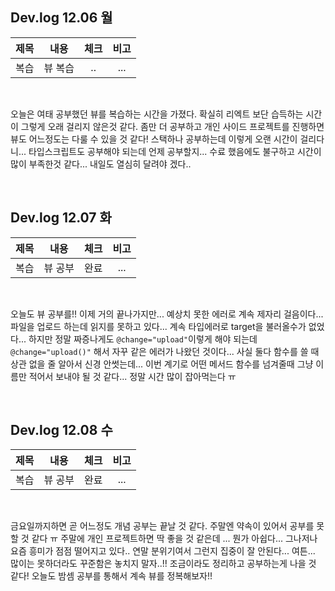 ## Dev.log 12.06 월

  |제목|내용|체크|비고|
|:------:|:------:|:------:|:------:|
|복습|뷰 복습|..|...|


<br />

오늘은 여태 공부했던 뷰를 복습하는 시간을 가졌다. 확실히 리엑트 보단 습득하는 시간이 그렇게 오래 걸리지 않은것 같다. 좀만 더 공부하고 개인 사이드 프로젝트를 진행하면 뷰도 어느정도는 다룰 수 있을 것 같다! 스택하나 공부하는데 이렇게 오랜 시간이 걸리다니... 타입스크립트도 공부해야 되는데 언제 공부할지... 수료 했음에도 불구하고 시간이 많이 부족한것 같다... 내일도 열심히 달려야 겠다..

<br />

## Dev.log 12.07 화

  |제목|내용|체크|비고|
|:------:|:------:|:------:|:------:|
|복습|뷰 공부|완료|...|


<br />

오늘도 뷰 공부를!! 이제 거의 끝나가지만... 예상치 못한 에러로 계속 제자리 걸음이다... 파일을 업로드 하는데 읽지를 못하고 있다... 계속 타입에러로 target을 불러올수가 없었다... 하지만 정말 짜증나게도 `@change="upload"`이렇게 해야 되는데 `@change="upload()"` 해서 자꾸 같은 에러가 나왔던 것이다... 사실 둘다 함수를 쓸 때 상관 없을 줄 알아서 신경 안썻는데... 이번 계기로 어떤 메서드 함수를 넘겨줄때 그냥 이름만 적어서 보내야 될 것 같다... 정말 시간 많이 잡아먹는다 ㅠ

<br />

## Dev.log 12.08 수

  |제목|내용|체크|비고|
|:------:|:------:|:------:|:------:|
|복습|뷰 공부|완료|...|


<br />

금요일까지하면 곧 어느정도 개념 공부는 끝날 것 같다. 주말엔 약속이 있어서 공부를 못할 것 같다 ㅠ 주말에 개인 프로젝트하면 딱 좋을 것 같은데 ... 뭔가 아쉽다... 그나저나 요즘 흥미가 점점 떨어지고 있다.. 연말 분위기여서 그런지 집중이 잘 안된다... 여튼... 많이는 못하더라도 꾸준함은 놓치지 말자..!! 조금이라도 정리하고 공부하는게 나을 것 같다! 오늘도 밤셈 공부를 통해서 계속 뷰를 정복해보자!! 

<br />